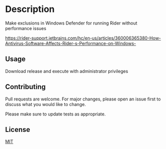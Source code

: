 # Description

Make exclusions in Windows Defender for running Rider without performance issues

https://rider-support.jetbrains.com/hc/en-us/articles/360006365380-How-Antivirus-Software-Affects-Rider-s-Performance-on-Windows-

## Usage

Download release and execute with administrator privileges

## Contributing
Pull requests are welcome. For major changes, please open an issue first to discuss what you would like to change.

Please make sure to update tests as appropriate.

## License
[MIT](https://choosealicense.com/licenses/mit/)
